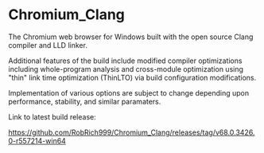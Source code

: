 # Chromium_Clang

The Chromium web browser for Windows built with the open source Clang compiler and LLD linker.

Additional features of the build include modified compiler optimizations including whole-program analysis and cross-module optimization using "thin" link time optimization (ThinLTO) via build configuration modifications.

Implementation of various options are subject to change depending upon performance, stability, and similar paramaters.

Link to latest build release:

https://github.com/RobRich999/Chromium_Clang/releases/tag/v68.0.3426.0-r557214-win64
